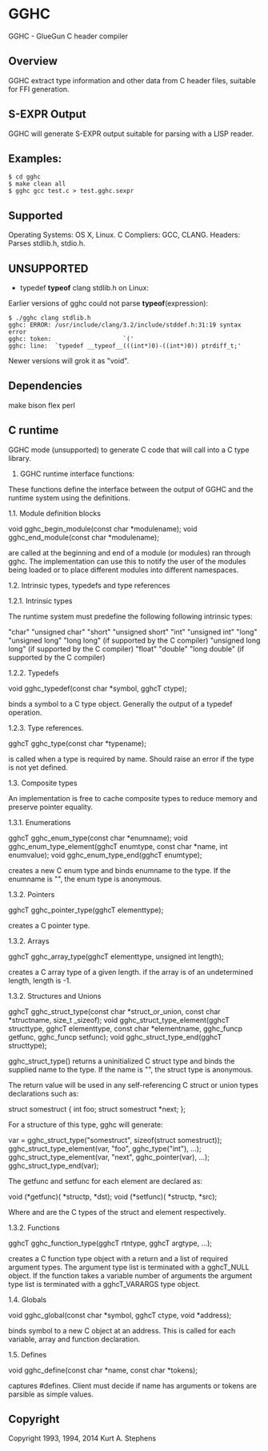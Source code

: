 # GGHC

GGHC - GlueGun C header compiler

## Overview

GGHC extract type information and other data from C header files, suitable for FFI generation.

## S-EXPR Output

GGHC will generate S-EXPR output suitable for parsing with a LISP reader.

## Examples:

    $ cd gghc
    $ make clean all
    $ gghc gcc test.c > test.gghc.sexpr

## Supported

Operating Systems: OS X, Linux.
C Compliers: GCC, CLANG.
Headers: Parses stdlib.h, stdio.h.

## UNSUPPORTED

* typedef __typeof__ clang stdlib.h on Linux:

Earlier versions of gghc could not parse __typeof__(expression):

    $ ./gghc clang stdlib.h
    gghc: ERROR: /usr/include/clang/3.2/include/stddef.h:31:19 syntax error
    gghc: token:                    `('
    gghc: line:  `typedef __typeof__(((int*)0)-((int*)0)) ptrdiff_t;'

Newer versions will grok it as "void".

## Dependencies

make
bison
flex
perl

## C runtime

GGHC mode (unsupported) to generate C code that will call into a C type library.

1. GGHC runtime interface functions:

These functions define the interface between the output of GGHC and the runtime system using the definitions.

1.1. Module definition blocks

  void gghc_begin_module(const char *modulename);
  void gghc_end_module(const char *modulename);

  are called at the beginning and end of a module (or modules) ran through gghc.  The implementation can use this to notify the user of the modules being loaded or to place different modules into different namespaces.

1.2. Intrinsic types, typedefs and type references

1.2.1. Intrinsic types

  The runtime system must predefine the following following intrinsic types:
  
  "char"
  "unsigned char"
  "short"
  "unsigned short"
  "int"
  "unsigned int"
  "long"
  "unsigned long"
  "long long"			(if supported by the C compiler)
  "unsigned long long"	(if supported by the C compiler)
  "float"
  "double"
  "long double"		(if supported by the C compiler)

1.2.2. Typedefs

  void gghc_typedef(const char *symbol, gghcT ctype);

 binds a symbol to a C type object.  Generally the output of a typedef operation.

1.2.3. Type references.

  gghcT gghc_type(const char *typename);

is called when a type is required by name. Should raise an error if the type is not yet defined.

1.3. Composite types

 An implementation is free to cache composite types to reduce memory and preserve pointer equality.

1.3.1. Enumerations

  gghcT gghc_enum_type(const char *enumname);
  void gghc_enum_type_element(gghcT enumtype, const char *name, int enumvalue);
  void gghc_enum_type_end(gghcT enumtype);

 creates a new C enum type and binds enumname to the type.  If the enumname is "", the enum type is anonymous.

1.3.2. Pointers

  gghcT gghc_pointer_type(gghcT elementtype);

 creates a C pointer type.

1.3.2. Arrays

  gghcT gghc_array_type(gghcT elementtype, unsigned int length);

 creates a C array type of a given length. if the array is of an undetermined length, length is -1.

1.3.2. Structures and Unions

  gghcT gghc_struct_type(const char *struct_or_union, const char *structname, size_t _sizeof);
  void gghc_struct_type_element(gghcT structtype, gghcT elementtype, const char *elementname, gghc_funcp getfunc, gghc_funcp setfunc);
  void gghc_struct_type_end(gghcT structtype);

  gghc_struct_type() returns a uninitialized C struct type and binds the supplied name to the type.  If the name is "", the struct type is anonymous.
  
  The return value will be used in any self-referencing C struct or union types declarations such as:

  struct somestruct {
    int foo;
    struct somestruct *next;
  };
  
  For a structure of this type, gghc will generate:
  
  var = gghc_struct_type("somestruct", sizeof(struct somestruct));
  gghc_struct_type_element(var, "foo", gghc_type("int"), ...);
  gghc_struct_type_element(var, "next", gghc_pointer(var), ...);
  gghc_struct_type_end(var);

  The getfunc and setfunc for each element are declared as:
  
  void (*getfunc)(<struct> *structp, <elementtype> *dst);
  void (*setfunc)(<struct> *structp, <elementtype> *src);
  
  Where <struct> and <elementtype> are the C types of the struct and element respectively.
  
1.3.2. Functions
 
  gghcT gghc_function_type(gghcT rtntype, gghcT argtype, ...);

  creates a C function type object with a return and a list of required argument types.  The argument type list is terminated with a gghcT_NULL object.  If the function takes a variable number of arguments the argument type list is terminated with a gghcT_VARARGS type object.
 
1.4. Globals

  void gghc_global(const char *symbol, gghcT ctype, void *address);

 binds symbol to a new C object at an address.   This is called for each variable, array and function declaration.

1.5. Defines

  void gghc_define(const char *name, const char *tokens);

 captures #defines.  Client must decide if name has arguments or tokens are parsible as simple values.

## Copyright

Copyright 1993, 1994, 2014 Kurt A. Stephens

